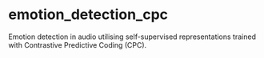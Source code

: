 # emotion_detection_cpc
Emotion detection in audio utilising self-supervised representations trained with Contrastive Predictive Coding (CPC).
